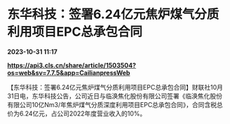 # 东华科技：签署6.24亿元焦炉煤气分质利用项目EPC总承包合同

**2023-10-31 11:17**

**https://api3.cls.cn/share/article/1503504?os=web&sv=7.7.5&app=CailianpressWeb**

【东华科技：签署6.24亿元焦炉煤气分质利用项目EPC总承包合同】财联社10月31日电，东华科技公告，公司近日与临涣焦化股份有限公司签署《临涣焦化股份有限公司10亿Nm3/年焦炉煤气分质深度利用项目EPC总承包合同》，合同含税总价为6.24亿元，占公司2022年度营业收入的10%。